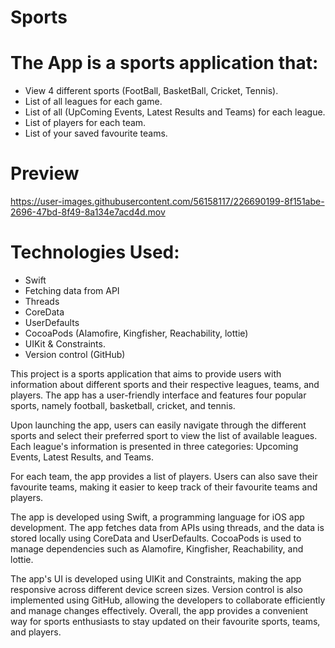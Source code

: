 # Sports

# The App is a sports application that:
- View 4 different sports (FootBall, BasketBall, Cricket, Tennis).
- List of all leagues for each game.
- List of all (UpComing Events, Latest Results and Teams) for each league.
- List of players for each team.
- List of your saved favourite teams.

# Preview
https://user-images.githubusercontent.com/56158117/226690199-8f151abe-2696-47bd-8f49-8a134e7acd4d.mov

# Technologies Used:
- Swift
- Fetching data from API
- Threads
- CoreData
- UserDefaults
- CocoaPods (Alamofire, Kingfisher, Reachability, lottie)
- UIKit & Constraints.
- Version control (GitHub)

This project is a sports application that aims to provide users with information about different sports and their respective leagues, teams, and players. The app has a user-friendly interface and features four popular sports, namely football, basketball, cricket, and tennis.

Upon launching the app, users can easily navigate through the different sports and select their preferred sport to view the list of available leagues. Each league's information is presented in three categories: Upcoming Events, Latest Results, and Teams.

For each team, the app provides a list of players. Users can also save their favourite teams, making it easier to keep track of their favourite teams and players.

The app is developed using Swift, a programming language for iOS app development. The app fetches data from APIs using threads, and the data is stored locally using CoreData and UserDefaults. CocoaPods is used to manage dependencies such as Alamofire, Kingfisher, Reachability, and lottie.

The app's UI is developed using UIKit and Constraints, making the app responsive across different device screen sizes. Version control is also implemented using GitHub, allowing the developers to collaborate efficiently and manage changes effectively. Overall, the app provides a convenient way for sports enthusiasts to stay updated on their favourite sports, teams, and players.
